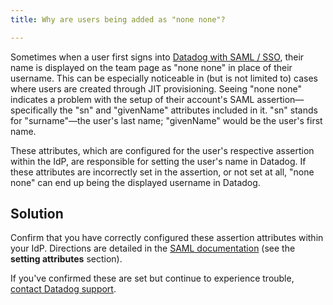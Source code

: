 ```yaml
---
title: Why are users being added as "none none"?

---
```


Sometimes when a user first signs into [Datadog with SAML / SSO][1], their name is displayed on the team page as "none none" in place of their username. This can be especially noticeable in (but is not limited to) cases where users are created through JIT provisioning. Seeing "none none" indicates a problem with the setup of their account's SAML assertion—specifically the "sn" and "givenName" attributes included in it. "sn" stands for "surname"—the user's last name; "givenName" would be the user's first name.

These attributes, which are configured for the user's respective assertion within the IdP, are responsible for setting the user's name in Datadog. If these attributes are incorrectly set in the assertion, or not set at all, "none none" can end up being the displayed username in Datadog.

## Solution

Confirm that you have correctly configured these assertion attributes within your IdP. Directions are detailed in the [SAML documentation][1] (see the **setting attributes** section).

If you've confirmed these are set but continue to experience trouble, [contact Datadog support][2].

[1]: /account_management/saml/
[2]: /help/
